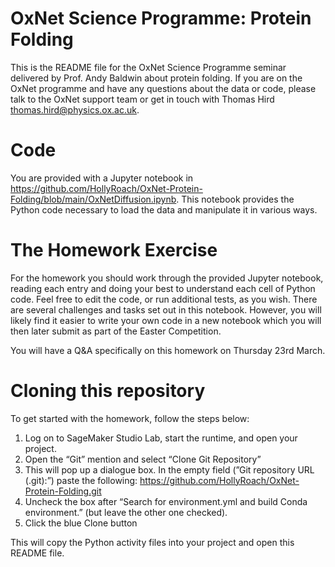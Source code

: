 # OxNet Science Programme: Protein Folding

This is the README file for the OxNet Science Programme seminar delivered by Prof. Andy Baldwin about protein folding.
If you are on the OxNet programme and have any questions about the data or code, please talk to the OxNet support team or get in touch with Thomas Hird <thomas.hird@physics.ox.ac.uk>.

# Code

You are provided with a Jupyter notebook in  <https://github.com/HollyRoach/OxNet-Protein-Folding/blob/main/OxNetDiffusion.ipynb>. 
This notebook provides the Python code necessary to load the data and manipulate it in various ways.

# The Homework Exercise

For the homework you should work through the provided Jupyter notebook, reading each entry and doing your best to understand each cell of Python code.
Feel free to edit the code, or run additional tests, as you wish. There are several challenges and tasks set out in this notebook.
However, you will likely find it easier to write your own code in a new notebook which you will then later submit as part of the Easter Competition.


You will have a Q&A specifically on this homework on Thursday 23rd March.

# Cloning this repository

To get started with the homework, follow the steps below:

1. Log on to SageMaker Studio Lab, start the runtime, and open your project.
2. Open the “Git” mention and select “Clone Git Repository”
3. This will pop up a dialogue box. In the empty field (”Git repository URL (.git):”) paste the following: https://github.com/HollyRoach/OxNet-Protein-Folding.git
4. Uncheck the box after “Search for environment.yml and build Conda environment.” (but leave the other one checked).
5. Click the blue Clone button

This will copy the Python activity files into your project and open this README file.
